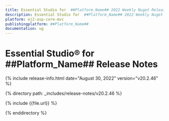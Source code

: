```yaml
---
title: Essential Studio for  ##Platform_Name## 2022 Weekly Nuget Release Release Notes  
description: Essential Studio for  ##Platform_Name## 2022 Weekly Nuget Release Release Notes  
platform: ej2-asp-core-mvc
publishingplatform: ##Platform_Name##
documentation: ug
---
```


# Essential Studio&reg; for  ##Platform_Name##   Release Notes  

{% include release-info.html date="August 30, 2022"  version="v20.2.46" %} 

{% directory path: _includes/release-notes/v20.2.46 %}

{% include {{file.url}} %}

{% enddirectory %}
